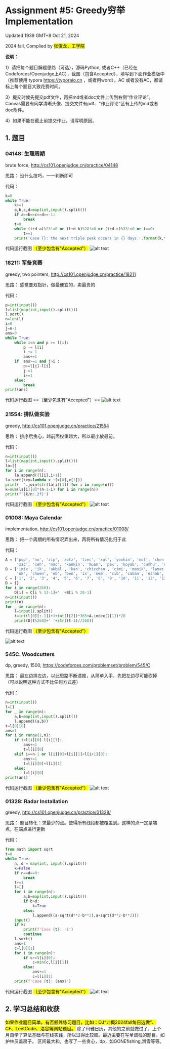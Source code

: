# Assignment #5: Greedy穷举Implementation

Updated 1939 GMT+8 Oct 21, 2024

2024 fall, Complied by <mark>张俊龙，工学院</mark>



**说明：**

1）请把每个题目解题思路（可选），源码Python, 或者C++（已经在Codeforces/Openjudge上AC），截图（包含Accepted），填写到下面作业模版中（推荐使用 typora https://typoraio.cn ，或者用word）。AC 或者没有AC，都请标上每个题目大致花费时间。

3）提交时候先提交pdf文件，再把md或者doc文件上传到右侧“作业评论”。Canvas需要有同学清晰头像、提交文件有pdf、"作业评论"区有上传的md或者doc附件。

4）如果不能在截止前提交作业，请写明原因。



## 1. 题目

### 04148: 生理周期

brute force, http://cs101.openjudge.cn/practice/04148

思路：
没什么技巧，一一判断即可


代码：

```python
k=0
while True:
    k+=1
    a,b,c,d=map(int,input().split())
    if a==b==c==d==-1:
        break
    t=0
    while (t+d-a)%23!=0 or (t+d-b)%28!=0 or (t+d-c)%33!=0 or t==0:
        t+=1
    print('Case {}: the next triple peak occurs in {} days.'.format(k,t))
```



代码运行截图 <mark>（至少包含有"Accepted"）</mark>
![alt text]({A5908B5D-4570-45C7-8A89-7F28EC2E4A64}.png)




### 18211: 军备竞赛

greedy, two pointers, http://cs101.openjudge.cn/practice/18211

思路：
感觉要双指针，做最便宜的，卖最贵的


代码：

```python
p=int(input())
l=list(map(int,input().split()))
l.sort()
n=len(l)
i=0
j=n-1
ans=0
while True:
    while i<n and p >= l[i]:
        p -= l[i]
        i += 1
        ans+=1
    if  ans>=1 and j>i :
        p+=l[j]-l[i]
        j-=1
        i+=1
    else:
        break
print(ans)
```



代码运行截图 ==（至少包含有"Accepted"）==
![alt text]({7DDC34BA-FCE4-46A6-8FEF-D217518A9080}.png)




### 21554: 排队做实验

greedy, http://cs101.openjudge.cn/practice/21554

思路：
排序后贪心，越前面权重越大，所以最小放最前。


代码：

```python
n=int(input())
l=list(map(int,input().split()))
la=[]
for i in range(n):
    la.append((l[i],i+1))
la.sort(key=lambda x :(x[0],x[1]))
print(' '.join(str(la[i][1]) for i in range(n)))
k=sum(la[i][0]*(n-1-i) for i in range(n))
print(f'{k/n:.2f}')
```



代码运行截图 <mark>（至少包含有"Accepted"）</mark>
![alt text]({82FE9083-8AF2-406A-AA74-F6F0CDF16F20}.png)




### 01008: Maya Calendar

implementation, http://cs101.openjudge.cn/practice/01008/

思路：
把一个周期的所有情况弄出来，再将所有情况化归于此


代码：

```python
A = ['pop', 'no', 'zip', 'zotz', 'tzec', 'xul', 'yoxkin', 'mol', 'chen', 'yax',
     'zac', 'ceh', 'mac', 'kankin', 'muan', 'pax', 'koyab', 'cumhu', 'uayet']
B = ['imix', 'ik', 'akbal', 'kan', 'chicchan', 'cimi', 'manik', 'lamat', 'muluk',
     'ok', 'chuen', 'eb', 'ben', 'ix', 'mem', 'cib', 'caban', 'eznab', 'canac', 'ahau']
C = ['1', '2', '3', '4', '5', '6', '7', '8', '9', '10', '11', '12', '13']
D = {}
for i in range(260):
    D[i] = C[i % 13-1]+' '+B[i % 20-1]
n=int(input())
print(n)
for _ in range(n):
    l=input().split()
    t=int(l[0][:-1])+1+int(l[2])*365+A.index(l[1])*20
    print(D[t%260]+' '+str((t-1)//260))
```



代码运行截图 <mark>（至少包含有"Accepted"）</mark>

![alt text]({90D37323-685D-491F-8C7E-AC999AF7576A}.png)



### 545C. Woodcutters

dp, greedy, 1500, https://codeforces.com/problemset/problem/545/C

思路：
最左边排左边，以此思路不断递推，从简单入手，先把左边尽可能砍掉（可以说明这种方式不比任何方式差）


代码：

```python
n=int(input())
l=[]
for _ in range(n):
    a,b=map(int,input().split())
    l.append((a,b))
t=l[0][0]
ans=1
for i in range(1,n):
    if t<l[i][0]-l[i][1]:
        ans+=1
        t=l[i][0]
    elif i==n-1 or l[i][0]+l[i][1]<l[i+1][0]:
        ans+=1
        t=l[i][0]+l[i][1]
    else:
        t=l[i][0]
print(ans)
```



代码运行截图 <mark>（至少包含有"Accepted"）</mark>
![alt text]({1DC23ECF-9D1E-4D9D-9A52-CCE5060A932D}.png)




### 01328: Radar Installation

greedy, http://cs101.openjudge.cn/practice/01328/

思路：
题目转化：求最少的点。使得所有线段都被覆盖到。这样的点一定是端点，在端点进行更新


代码：

```python
from math import sqrt
t=0
while True:
    n, d = map(int, input().split())
    k=False
    if n==d==0:
        break
    t+=1
    l=[]
    for i in range(n):
        a,b=map(int,input().split())
        if b>d:
            k=True
        else:
            l.append((a-sqrt(d**2-b**2),a+sqrt(d**2-b**2)))
    input()
    if k:
        print(f'Case {t}: -1')
        continue
    l.sort()
    ans=1
    c=l[0][1]
    for i in range(n):
        if c>=l[i][0]:
            c=min(c,l[i][1])
        else:
            ans+=1
            c=l[i][1]
    print(f'Case {t}: {ans}')
```



代码运行截图 <mark>（至少包含有"Accepted"）</mark>
![alt text]({A1BB6132-6393-484A-800C-B58B21E2D87E}.png)




## 2. 学习总结和收获

<mark>如果作业题目简单，有否额外练习题目，比如：OJ“计概2024fall每日选做”、CF、LeetCode、洛谷等网站题目。</mark>
除了玛雅日历，其他的之前就做过了，上个月自学了算法基础与在线实践，所以过得比较顺。最近主要在写单调栈的题目，如护林员盖房子。
区间最大和，也写了一些贪心，dp，如GONEfishing,滑雪等等。




